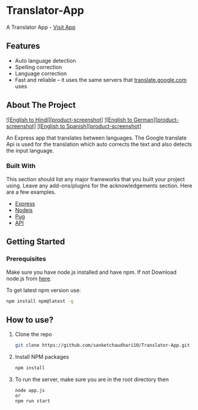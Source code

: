 # Translator-App

A Translator App - [Visit App](https://sanket-translator-app.herokuapp.com/)

## Features

- Auto language detection
- Spelling correction
- Language correction
- Fast and reliable – it uses the same servers that [translate.google.com](https://translate.google.com) uses

## About The Project

[![English to Hindi][product-screenshot]](https://example.com)
[![English to German][product-screenshot]](https://example.com)
[![English to Spanish][product-screenshot]](https://example.com)

An Express app that translates between languages. The Google translate Api is used for the translation which auto corrects the text and also detects the input language.

### Built With

This section should list any major frameworks that you built your project using. Leave any add-ons/plugins for the acknowledgements section. Here are a few examples.

- [Express](https://expressjs.com/)
- [Nodejs](https://nodejs.org/en/)
- [Pug](https://pugjs.org/api/getting-started.html)
- [API](https://www.npmjs.com/package/@vitalets/google-translate-api)

## Getting Started

### Prerequisites

Make sure you have node.js installed and have npm. If not Download node.js from [here](https://nodejs.org/en/download/).

To get latest npm version use:

```sh
npm install npm@latest -g
```

## How to use?

1. Clone the repo
   ```sh
   git clone https://github.com/sanketchaudhari10/Translator-App.git
   ```
2. Install NPM packages
   ```sh
   npm install
   ```
3. To run the server, make sure you are in the root directory then
   ```
   node app.js
   or
   npm run start
   ```
